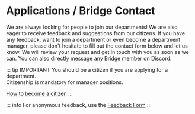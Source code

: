 <script setup lang="ts">
import ContactForm from '../components/ContactForm.vue';
</script>

# Applications / Bridge Contact

We are always looking for people to join our departments! We are also eager to receive feedback and suggestions from our citizens. If you have any feedback, want to join a department or even become a department manager, please don't hesitate to fill out the contact form below and let us know. We will review your request and get in touch with you as soon as we can. You can also directly message any Bridge member on Discord.

::: tip IMPORTANT
You should be a citizen if you are applying for a department.
<br>
Citizenship is mandatory for manager positions.

[How to become a citizen](/about/joining)
:::

::: info
For anonymous feedback, use the [Feedback Form](https://forms.gle/NRBJ8avd7eeVikBZA)
:::

<ContactForm />
